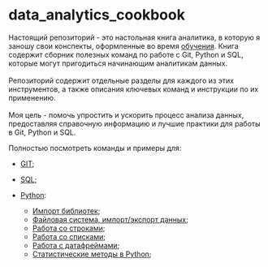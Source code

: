 # data_analytics_cookbook<br>
Настоящий репозиторий - это настольная книга аналитика, в которую я заношу свои конспекты, оформленные во время [обучения](https://github.com/Vedomant/certificates). Книга содержит сборник полезных команд по работе с Git, Python и SQL, которые могут пригодиться начинающим аналитикам данных.<br><br>
Репозиторий содержит отдельные разделы для каждого из этих инструментов, а также описания ключевых команд и инструкции по их применению.<br><br>
Моя цель - помочь упростить и ускорить процесс анализа данных, предоставляя справочную информацию и лучшие практики для работы в Git, Python и SQL.

Полностью посмотреть команды и примеры для:
* [GIT](GIT/GIT.md);

* [SQL](SQL/SQL.md);<br>
* [Python](Python/Python.md):
  * [Импорт библиотек](Python/Python.md#import);
  * [Файловая система, импорт/экспорт данных](Python/Python.md#file);
  * [Работа со строками](Python/Python.md#string);
  * [Работа со списками](Python/Python.md#list);
  * [Работа с датафреймами](Python/Python.md#pandas);
  * [Статистические методы в Python](Python/Python.md#statistics);
